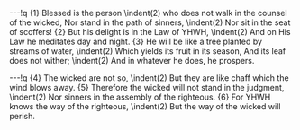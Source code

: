 ---!q
{1} Blessed is the person
\indent(2) who does not walk in the counsel of the wicked,
Nor stand in the path of sinners,
\indent(2) Nor sit in the seat of scoffers!
{2} But his delight is in the Law of YHWH,
\indent(2) And on His Law he meditates day and night.
{3} He will be like a tree planted by streams of water,
\indent(2) Which yields its fruit in its season,
And its leaf does not wither;
\indent(2) And in whatever he does, he prospers.

---!q
{4} The wicked are not so,
\indent(2) But they are like chaff which the wind blows away.
{5} Therefore the wicked will not stand in the judgment,
\indent(2) Nor sinners in the assembly of the righteous.
{6} For YHWH knows the way of the righteous,
\indent(2) But the way of the wicked will perish.

